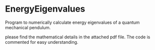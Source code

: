 # EnergyEigenvalues
Program to numerically calculate energy eigenvalues of a quantum mechanical pendulum.

please find the mathematical details in the attached pdf file.
The code is commented for easy understanding.
